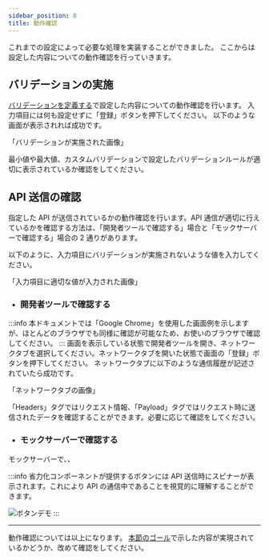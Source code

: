 ```yaml
---
sidebar_position: 8
title: 動作確認
---
```


これまでの設定によって必要な処理を実装することができました。
ここからは設定した内容についての動作確認を行っていきます。

## バリデーションの実施

[バリデーションを定義する](./define-validation.md)で設定した内容についての動作確認を行います。
入力項目には何も設定せずに「登録」ボタンを押下してください。
以下のような画面が表示されれば成功です。

「バリデーションが実施された画像」

最小値や最大値、カスタムバリデーションで設定したバリデーションルールが適切に表示されているか確認をしてください。

## API 送信の確認

指定した API が送信されているかの動作確認を行います。API 通信が適切に行えているかを確認する方法は、「開発者ツールで確認する」場合と「モックサーバーで確認する」場合の 2 通りがあります。

以下のように、入力項目にバリデーションが実施されないような値を入力してください。

「入力項目に適切な値が入力された画像」

- ### 開発者ツールで確認する

:::info
本ドキュメントでは「Google Chrome」を使用した画面例を示しますが、ほとんどのブラウザでも同様に確認が可能なため、お使いのブラウザで確認してください。
:::
画面を表示している状態で開発者ツールを開き、ネットワークタブを選択してください。ネットワークタブを開いた状態で画面の「登録」ボタンを押下してください。
ネットワークタブに以下のような通信履歴が記述されていたら成功です。

「ネットワークタブの画像」

「Headers」タグではリクエスト情報、「Payload」タグではリクエスト時に送信されたデータを確認することができます。必要に応じて確認をしてください。

- ### モックサーバーで確認する

モックサーバーで、、

:::info
省力化コンポーネントが提供するボタンには API 送信時にスピナーが表示されます。これにより API の通信中であることを視覚的に理解することができます。

![ボタンデモ](/img/button_demo.gif)
:::

---

動作確認については以上になります。
[本節のゴール](./goal.md)で示した内容が実現されているかどうか、改めて確認をしてください。
